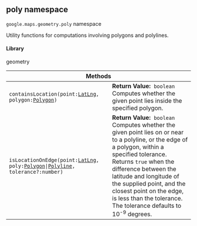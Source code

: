 <h2 id="poly">
poly
namespace
</h2><p>
<code><span itemprop="path">google.maps.geometry</span>.<span itemprop="name">poly</span></code>
namespace
</p><p>Utility functions for computations involving polygons and polylines.</p><h4>Library</h4><p>geometry</p><table class="methods responsive" summary="namespace poly - Static Methods">
<thead>
<tr><th colspan="2">Methods</th>
</tr></thead>
<tbody>
<tr>
<td><code>containsLocation(point:<a href="https://github.com/amenadiel/google-maps-documentation/blob/master/docs/LatLng.md">LatLng</a>, polygon:<a href="https://github.com/amenadiel/google-maps-documentation/blob/master/docs/Polygon.md">Polygon</a>)</code></td>
<td><div><strong>Return Value:</strong>&nbsp; <code>boolean</code></div>
<div class="desc">Computes whether the given point lies inside the specified polygon.</div></td>
</tr>
<tr>
<td><code>isLocationOnEdge(point:<a href="https://github.com/amenadiel/google-maps-documentation/blob/master/docs/LatLng.md">LatLng</a>, poly:<a href="https://github.com/amenadiel/google-maps-documentation/blob/master/docs/Polygon.md">Polygon</a>|<a href="https://github.com/amenadiel/google-maps-documentation/blob/master/docs/Polyline.md">Polyline</a>, tolerance?:number)</code></td>
<td><div><strong>Return Value:</strong>&nbsp; <code>boolean</code></div>
<div class="desc">Computes whether the given point lies on or near to a polyline, or the edge of a polygon, within a specified tolerance. Returns <code>true</code> when the difference between the latitude and longitude of the supplied point, and the closest point on the edge, is less than the tolerance. The tolerance defaults to 10<sup>-9</sup> degrees.</div></td>
</tr>
</tbody>
</table>
